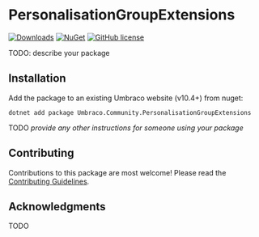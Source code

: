 # PersonalisationGroupExtensions

[![Downloads](https://img.shields.io/nuget/dt/Umbraco.Community.PersonalisationGroupExtensions?color=cc9900)](https://www.nuget.org/packages/Umbraco.Community.PersonalisationGroupExtensions/)
[![NuGet](https://img.shields.io/nuget/vpre/Umbraco.Community.PersonalisationGroupExtensions?color=0273B3)](https://www.nuget.org/packages/Umbraco.Community.PersonalisationGroupExtensions)
[![GitHub license](https://img.shields.io/github/license/lssweatherhead/PersonalisationGroupExtensions?color=8AB803)](../LICENSE)

TODO: describe your package

<!--
Including screenshots is a really good idea! 

If you put images into /docs/screenshots, then you would reference them in this readme as, for example:

<img alt="..." src="https://github.com/lssweatherhead/PersonalisationGroupExtensions/blob/develop/docs/screenshots/screenshot.png">
-->

## Installation

Add the package to an existing Umbraco website (v10.4+) from nuget:

`dotnet add package Umbraco.Community.PersonalisationGroupExtensions`

TODO *provide any other instructions for someone using your package*

## Contributing

Contributions to this package are most welcome! Please read the [Contributing Guidelines](CONTRIBUTING.md).

## Acknowledgments

TODO